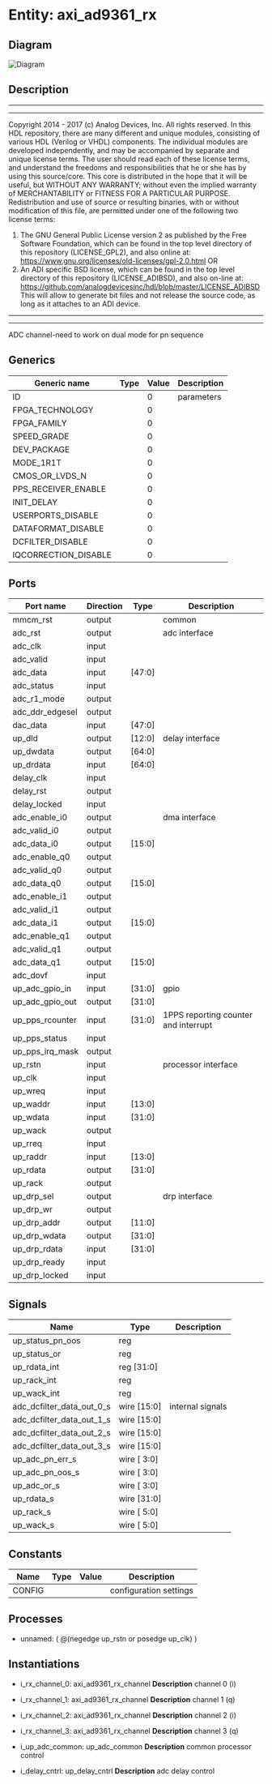 # Entity: axi_ad9361_rx

## Diagram

![Diagram](axi_ad9361_rx.svg "Diagram")
## Description

***************************************************************************
 ***************************************************************************
 Copyright 2014 - 2017 (c) Analog Devices, Inc. All rights reserved.
 In this HDL repository, there are many different and unique modules, consisting
 of various HDL (Verilog or VHDL) components. The individual modules are
 developed independently, and may be accompanied by separate and unique license
 terms.
 The user should read each of these license terms, and understand the
 freedoms and responsibilities that he or she has by using this source/core.
 This core is distributed in the hope that it will be useful, but WITHOUT ANY
 WARRANTY; without even the implied warranty of MERCHANTABILITY or FITNESS FOR
 A PARTICULAR PURPOSE.
 Redistribution and use of source or resulting binaries, with or without modification
 of this file, are permitted under one of the following two license terms:
   1. The GNU General Public License version 2 as published by the
      Free Software Foundation, which can be found in the top level directory
      of this repository (LICENSE_GPL2), and also online at:
      <https://www.gnu.org/licenses/old-licenses/gpl-2.0.html>
 OR
   2. An ADI specific BSD license, which can be found in the top level directory
      of this repository (LICENSE_ADIBSD), and also on-line at:
      https://github.com/analogdevicesinc/hdl/blob/master/LICENSE_ADIBSD
      This will allow to generate bit files and not release the source code,
      as long as it attaches to an ADI device.
 ***************************************************************************
 ***************************************************************************
 ADC channel-need to work on dual mode for pn sequence
 
## Generics

| Generic name         | Type | Value | Description |
| -------------------- | ---- | ----- | ----------- |
| ID                   |      | 0     | parameters  |
| FPGA_TECHNOLOGY      |      | 0     |             |
| FPGA_FAMILY          |      | 0     |             |
| SPEED_GRADE          |      | 0     |             |
| DEV_PACKAGE          |      | 0     |             |
| MODE_1R1T            |      | 0     |             |
| CMOS_OR_LVDS_N       |      | 0     |             |
| PPS_RECEIVER_ENABLE  |      | 0     |             |
| INIT_DELAY           |      | 0     |             |
| USERPORTS_DISABLE    |      | 0     |             |
| DATAFORMAT_DISABLE   |      | 0     |             |
| DCFILTER_DISABLE     |      | 0     |             |
| IQCORRECTION_DISABLE |      | 0     |             |
## Ports

| Port name       | Direction | Type   | Description                          |
| --------------- | --------- | ------ | ------------------------------------ |
| mmcm_rst        | output    |        | common                               |
| adc_rst         | output    |        | adc interface                        |
| adc_clk         | input     |        |                                      |
| adc_valid       | input     |        |                                      |
| adc_data        | input     | [47:0] |                                      |
| adc_status      | input     |        |                                      |
| adc_r1_mode     | output    |        |                                      |
| adc_ddr_edgesel | output    |        |                                      |
| dac_data        | input     | [47:0] |                                      |
| up_dld          | output    | [12:0] | delay interface                      |
| up_dwdata       | output    | [64:0] |                                      |
| up_drdata       | input     | [64:0] |                                      |
| delay_clk       | input     |        |                                      |
| delay_rst       | output    |        |                                      |
| delay_locked    | input     |        |                                      |
| adc_enable_i0   | output    |        | dma interface                        |
| adc_valid_i0    | output    |        |                                      |
| adc_data_i0     | output    | [15:0] |                                      |
| adc_enable_q0   | output    |        |                                      |
| adc_valid_q0    | output    |        |                                      |
| adc_data_q0     | output    | [15:0] |                                      |
| adc_enable_i1   | output    |        |                                      |
| adc_valid_i1    | output    |        |                                      |
| adc_data_i1     | output    | [15:0] |                                      |
| adc_enable_q1   | output    |        |                                      |
| adc_valid_q1    | output    |        |                                      |
| adc_data_q1     | output    | [15:0] |                                      |
| adc_dovf        | input     |        |                                      |
| up_adc_gpio_in  | input     | [31:0] | gpio                                 |
| up_adc_gpio_out | output    | [31:0] |                                      |
| up_pps_rcounter | input     | [31:0] | 1PPS reporting counter and interrupt |
| up_pps_status   | input     |        |                                      |
| up_pps_irq_mask | output    |        |                                      |
| up_rstn         | input     |        | processor interface                  |
| up_clk          | input     |        |                                      |
| up_wreq         | input     |        |                                      |
| up_waddr        | input     | [13:0] |                                      |
| up_wdata        | input     | [31:0] |                                      |
| up_wack         | output    |        |                                      |
| up_rreq         | input     |        |                                      |
| up_raddr        | input     | [13:0] |                                      |
| up_rdata        | output    | [31:0] |                                      |
| up_rack         | output    |        |                                      |
| up_drp_sel      | output    |        | drp interface                        |
| up_drp_wr       | output    |        |                                      |
| up_drp_addr     | output    | [11:0] |                                      |
| up_drp_wdata    | output    | [31:0] |                                      |
| up_drp_rdata    | input     | [31:0] |                                      |
| up_drp_ready    | input     |        |                                      |
| up_drp_locked   | input     |        |                                      |
## Signals

| Name                      | Type           | Description       |
| ------------------------- | -------------- | ----------------- |
| up_status_pn_oos          | reg            |                   |
| up_status_or              | reg            |                   |
| up_rdata_int              | reg     [31:0] |                   |
| up_rack_int               | reg            |                   |
| up_wack_int               | reg            |                   |
| adc_dcfilter_data_out_0_s | wire [15:0]    | internal signals  |
| adc_dcfilter_data_out_1_s | wire [15:0]    |                   |
| adc_dcfilter_data_out_2_s | wire [15:0]    |                   |
| adc_dcfilter_data_out_3_s | wire [15:0]    |                   |
| up_adc_pn_err_s           | wire [ 3:0]    |                   |
| up_adc_pn_oos_s           | wire [ 3:0]    |                   |
| up_adc_or_s               | wire [ 3:0]    |                   |
| up_rdata_s                | wire [31:0]    |                   |
| up_rack_s                 | wire [ 5:0]    |                   |
| up_wack_s                 | wire [ 5:0]    |                   |
## Constants

| Name   | Type | Value | Description             |
| ------ | ---- | ----- | ----------------------- |
| CONFIG |      |       | configuration settings  |
## Processes
- unnamed: ( @(negedge up_rstn or posedge up_clk) )
## Instantiations

- i_rx_channel_0: axi_ad9361_rx_channel
**Description**
channel 0 (i)

- i_rx_channel_1: axi_ad9361_rx_channel
**Description**
channel 1 (q)

- i_rx_channel_2: axi_ad9361_rx_channel
**Description**
channel 2 (i)

- i_rx_channel_3: axi_ad9361_rx_channel
**Description**
channel 3 (q)

- i_up_adc_common: up_adc_common
**Description**
common processor control

- i_delay_cntrl: up_delay_cntrl
**Description**
adc delay control

